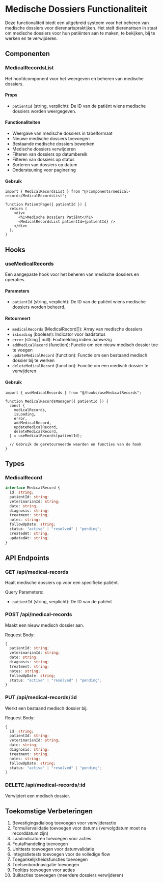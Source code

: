 # Medische Dossiers Functionaliteit

Deze functionaliteit biedt een uitgebreid systeem voor het beheren van medische dossiers voor dierenartspraktijken. Het stelt dierenartsen in staat om medische dossiers voor hun patiënten aan te maken, te bekijken, bij te werken en te verwijderen.

## Componenten

### MedicalRecordsList

Het hoofdcomponent voor het weergeven en beheren van medische dossiers.

#### Props

- `patientId` (string, verplicht): De ID van de patiënt wiens medische dossiers worden weergegeven.

#### Functionaliteiten

- Weergave van medische dossiers in tabelformaat
- Nieuwe medische dossiers toevoegen
- Bestaande medische dossiers bewerken
- Medische dossiers verwijderen
- Filteren van dossiers op datumbereik
- Filteren van dossiers op status
- Sorteren van dossiers op datum
- Ondersteuning voor paginering

#### Gebruik

```tsx
import { MedicalRecordsList } from "@/components/medical-records/MedicalRecordsList";

function PatientPage({ patientId }) {
  return (
    <div>
      <h1>Medische Dossiers Patiënt</h1>
      <MedicalRecordsList patientId={patientId} />
    </div>
  );
}
```

## Hooks

### useMedicalRecords

Een aangepaste hook voor het beheren van medische dossiers en operaties.

#### Parameters

- `patientId` (string, verplicht): De ID van de patiënt wiens medische dossiers worden beheerd.

#### Retourneert

- `medicalRecords` (MedicalRecord[]): Array van medische dossiers
- `isLoading` (boolean): Indicator voor laadstatus
- `error` (string | null): Foutmelding indien aanwezig
- `addMedicalRecord` (function): Functie om een nieuw medisch dossier toe te voegen
- `updateMedicalRecord` (function): Functie om een bestaand medisch dossier bij te werken
- `deleteMedicalRecord` (function): Functie om een medisch dossier te verwijderen

#### Gebruik

```tsx
import { useMedicalRecords } from "@/hooks/useMedicalRecords";

function MedicalRecordsManager({ patientId }) {
  const {
    medicalRecords,
    isLoading,
    error,
    addMedicalRecord,
    updateMedicalRecord,
    deleteMedicalRecord,
  } = useMedicalRecords(patientId);

  // Gebruik de geretourneerde waarden en functies van de hook
}
```

## Types

### MedicalRecord

```typescript
interface MedicalRecord {
  id: string;
  patientId: string;
  veterinarianId: string;
  date: string;
  diagnosis: string;
  treatment: string;
  notes: string;
  followUpDate: string;
  status: "active" | "resolved" | "pending";
  createdAt: string;
  updatedAt: string;
}
```

## API Endpoints

### GET /api/medical-records

Haalt medische dossiers op voor een specifieke patiënt.

Query Parameters:

- `patientId` (string, verplicht): De ID van de patiënt

### POST /api/medical-records

Maakt een nieuw medisch dossier aan.

Request Body:

```typescript
{
  patientId: string;
  veterinarianId: string;
  date: string;
  diagnosis: string;
  treatment: string;
  notes: string;
  followUpDate: string;
  status: "active" | "resolved" | "pending";
}
```

### PUT /api/medical-records/:id

Werkt een bestaand medisch dossier bij.

Request Body:

```typescript
{
  id: string;
  patientId: string;
  veterinarianId: string;
  date: string;
  diagnosis: string;
  treatment: string;
  notes: string;
  followUpDate: string;
  status: "active" | "resolved" | "pending";
}
```

### DELETE /api/medical-records/:id

Verwijdert een medisch dossier.

## Toekomstige Verbeteringen

1. Bevestigingsdialoog toevoegen voor verwijderactie
2. Formuliervalidatie toevoegen voor datums (vervolgdatum moet na recorddatum zijn)
3. Laadindicatoren toevoegen voor acties
4. Foutafhandeling toevoegen
5. Unittests toevoegen voor datumvalidatie
6. Integratietests toevoegen voor de volledige flow
7. Toegankelijkheidsfuncties toevoegen
8. Toetsenbordnavigatie toevoegen
9. Tooltips toevoegen voor acties
10. Bulkacties toevoegen (meerdere dossiers verwijderen)

